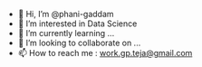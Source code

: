 - 👋 Hi, I’m @phani-gaddam
- 👀 I’m interested in Data Science
- 🌱 I’m currently learning ...
- 💞️ I’m looking to collaborate on ...
- 📫 How to reach me : work.gp.teja@gmail.com

<!---
phani-gaddam/phani-gaddam is a ✨ special ✨ repository because its `README.md` (this file) appears on your GitHub profile.
You can click the Preview link to take a look at your changes.
--->
